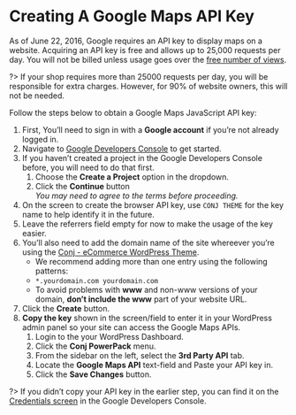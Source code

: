 # Creating A Google Maps API Key

As of June 22, 2016, Google requires an API key to display maps on a website. Acquiring an API key is free and allows up to 25,000 requests per day. You will not be billed unless usage goes over the [free number of views](https://cloud.google.com/maps-platform/).

?> If your shop requires more than 25000 requests per day, you will be responsible for extra charges. However, for 90% of website owners, this will not be needed.

Follow the steps below to obtain a Google Maps JavaScript API key:

1. First, You’ll need to sign in with a **Google account** if you’re not already logged in.
2. Navigate to [Google Developers Console](https://console.developers.google.com/flows/enableapi?apiid=maps_backend,static_maps_backend,geocoding_backend,maps_embed_backend,places_backend,geolocation,timezone_backend&keyType=CLIENT_SIDE&reusekey=true) to get started.
3. If you haven’t created a project in the Google Developers Console before, you will need to do that first.
   1. Choose the **Create a Project** option in the dropdown.
   2. Click the **Continue** button<br/>*You may need to agree to the terms before proceeding.*
4. On the screen to create the browser API key, use `CONJ THEME` for the key name to help identify it in the future.
5. Leave the referrers field empty for now to make the usage of the key easier.
6. You’ll also need to add the domain name of the site whereever you’re using the [Conj - eCommerce WordPress Theme](https://themeforest.net/item/conj-ecommerce-wordpress-theme/21935639?ref=mypreview).
   * We recommend adding more than one entry using the following patterns:
   * `*.yourdomain.com yourdomain.com`
   * To avoid problems with **www** and non-www versions of your domain, **don’t include the www** part of your website URL.
7. Click the **Create** button.
8. **Copy the key** shown in the screen/field to enter it in your WordPress admin panel so your site can access the Google Maps APIs.
   1. Login to the your WordPress Dashboard.
   2. Click the **Conj PowerPack** menu.
   3. From the sidebar on the left, select the **3rd Party API** tab.
   4. Locate the **Google Maps API** text-field and Paste your API key in.
   5. Click the **Save Changes** button.

?> If you didn’t copy your API key in the earlier step, you can find it on the [Credentials screen](https://console.developers.google.com/apis/credentials) in the Google Developers Console.
